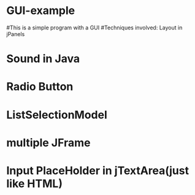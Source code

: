 # GUI-example
#This is a simple program with a GUI
#Techniques involved: Layout in jPanels
#                     Sound in Java
#                     Radio Button
#                     ListSelectionModel
#                     multiple JFrame
#                     Input PlaceHolder in jTextArea(just like HTML)
